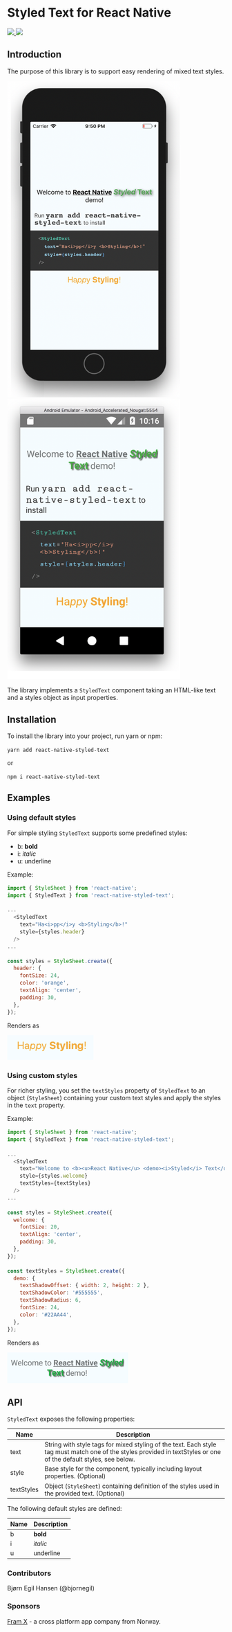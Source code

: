 # Styled Text for React Native

<a href="https://www.npmjs.com/package/react-native-styled-text">
  <img src="https://img.shields.io/npm/v/react-native-styled-text.svg?style=flat-square">
</a>
<a href="https://opensource.org/licenses/MIT"><img src="https://img.shields.io/badge/License-MIT-blue.svg"></a>

## Introduction
The purpose of this library is to support easy rendering of mixed text styles.

<img src="https://github.com/fram-x/react-native-styled-text/raw/develop/docs/example-ios.png" width="400" />
<img src="https://github.com/fram-x/react-native-styled-text/raw/develop/docs/example-android.png" width="400" />

The library implements a `StyledText` component taking an HTML-like text and a styles object as input properties.

## Installation
To install the library into your project, run yarn or npm:

`yarn add react-native-styled-text`

or

`npm i react-native-styled-text`

## Examples

### Using default styles
For simple styling `StyledText` supports some predefined styles: 

* b: **bold**
* i: *italic*
* u: underline

Example:

```javascript
import { StyleSheet } from 'react-native';
import { StyledText } from 'react-native-styled-text';

...
  <StyledText
    text="Ha<i>pp</i>y <b>Styling</b>!"
    style={styles.header}
  />
...

const styles = StyleSheet.create({
  header: {
    fontSize: 24,
    color: 'orange',
    textAlign: 'center',
    padding: 30,
  },
});

```

Renders as

<img src="https://github.com/fram-x/react-native-styled-text/raw/develop/docs/happyStyling.png" width="200">

### Using custom styles
For richer styling, you set the `textStyles` property of `StyledText` to an object (`StyleSheet`) containing your custom text styles and apply the styles in the `text` property.

Example:

```javascript
import { StyleSheet } from 'react-native';
import { StyledText } from 'react-native-styled-text';

...
  <StyledText 
    text="Welcome to <b><u>React Native</u> <demo><i>Styled</i> Text</demo></b> demo!"
    style={styles.welcome}
    textStyles={textStyles}
  />
...

const styles = StyleSheet.create({
  welcome: {
    fontSize: 20,
    textAlign: 'center',
    padding: 30,
  },
});

const textStyles = StyleSheet.create({
  demo: {
    textShadowOffset: { width: 2, height: 2 },
    textShadowColor: '#555555',
    textShadowRadius: 6,
    fontSize: 24,
    color: '#22AA44',
  },
});

```

Renders as

<img src="https://github.com/fram-x/react-native-styled-text/raw/develop/docs/welcome.png" width="280">


## API
`StyledText` exposes the following properties:

| Name | Description |
| ---- | ----------- |
| text | String with style tags for mixed styling of the text. Each style tag must match one of the styles provided in textStyles or one of the default styles, see below. |
| style | Base style for the component, typically including layout properties. (Optional) |
| textStyles | Object (`StyleSheet`) containing definition of the styles used in the provided text. (Optional) |

The following default styles are defined:

| Name | Description |
| ---- | ----------- |
| b | **bold** |
| i | *italic* |
| u | underline |



### Contributors
Bjørn Egil Hansen (@bjornegil)

### Sponsors
[Fram X](https://framx.no) - a cross platform app company from Norway. 